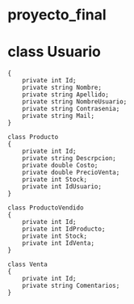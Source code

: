 # proyecto_final

# class Usuario
    {
        private int Id;
        private string Nombre;
        private string Apellido;
        private string NombreUsuario;
        private string Contrasenia;
        private string Mail;
    }

    class Producto
    {
        private int Id;
        private string Descrpcion;
        private double Costo;
        private double PrecioVenta;
        private int Stock;
        private int IdUsuario;
    }

    class ProductoVendido
    {
        private int Id;
        private int IdProducto;
        private int Stock;
        private int IdVenta;
    }

    class Venta
    {
        private int Id;
        private string Comentarios;
    }